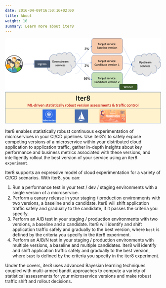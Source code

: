 ```yaml
---
date: 2016-04-09T16:50:16+02:00
title: About
weight: 10
summary: Learn more about iter8
---
```


![iter8pic](/images/iter8pic.png)

Iter8 enables statistically robust continuous experimentation of microservices in your CI/CD pipelines. Use iter8's to safely expose competing versions of a microservice within your distributed cloud application to application traffic, gather in-depth insights about key performance and business metrics associated with these versions, and intelligently rollout the best version of your service using an iter8 `experiment`.

Iter8 supports an expressive model of cloud experimentation for a variety of CI/CD scenarios. With iter8, you can:

1. Run a performance test in your test / dev / staging environments with a single version of a microservice.
2. Perform a canary release in your staging / production environments with two versions, a baseline and a candidate. Iter8 will shift application traffic safely and gradually to the candidate, if it passes the criteria you specify.
3. Perform an A/B test in your staging / production environments with two versions, a baseline and a candidate. Iter8 will identify and shift application traffic safely and gradually to the best version, where `best` is defined by the criteria you specify in the iter8 experiment.
4. Perform an A/B/N test in your staging / production environments with multiple versions, a baseline and multiple candidates. Iter8 will identify and shift application traffic safely and gradually to the best version, where `best` is defined by the criteria you specify in the iter8 experiment.

Under the covers, iter8 uses advanced Bayesian learning techniques coupled with multi-armed bandit approaches to compute a variety of statistical assessments for your microservice versions and make robust traffic shift and rollout decisions.
